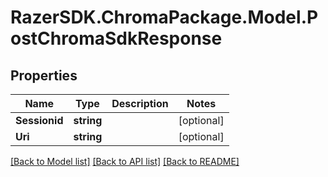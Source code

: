 # RazerSDK.ChromaPackage.Model.PostChromaSdkResponse
## Properties

Name | Type | Description | Notes
------------ | ------------- | ------------- | -------------
**Sessionid** | **string** |  | [optional] 
**Uri** | **string** |  | [optional] 

[[Back to Model list]](../README.md#documentation-for-models) [[Back to API list]](../README.md#documentation-for-api-endpoints) [[Back to README]](../README.md)

